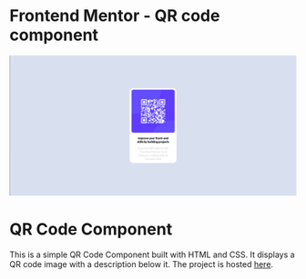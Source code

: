 # Frontend Mentor - QR code component

![Design preview for the QR code component coding challenge](./preview.png)

# QR Code Component

This is a simple QR Code Component built with HTML and CSS. It displays a QR code image with a description below it. The project is hosted [here](https://qr-code-component-psi-one.vercel.app/).
